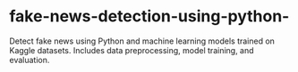 # fake-news-detection-using-python-
Detect fake news using Python and machine learning models trained on Kaggle datasets. Includes data preprocessing, model training, and evaluation.
